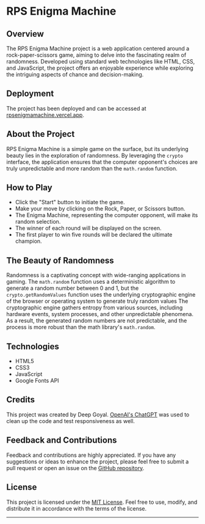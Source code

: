 # RPS Enigma Machine

## Overview

The RPS Enigma Machine project is a web application centered around a rock-paper-scissors game, aiming to delve into the fascinating realm of randomness. Developed using standard web technologies like HTML, CSS, and JavaScript, the project offers an enjoyable experience while exploring the intriguing aspects of chance and decision-making.

## Deployment

The project has been deployed and can be accessed at [rpsenigmamachine.vercel.app](https://rpsenigmamachine.vercel.app).

## About the Project

RPS Enigma Machine is a simple game on the surface, but its underlying beauty lies in the exploration of randomness. By leveraging the `crypto` interface, the application ensures that the computer opponent's choices are truly unpredictable and more random than the `math.random` function.

## How to Play

- Click the "Start" button to initiate the game.
- Make your move by clicking on the Rock, Paper, or Scissors button.
- The Enigma Machine, representing the computer opponent, will make its random selection.
- The winner of each round will be displayed on the screen.
- The first player to win five rounds will be declared the ultimate champion.

## The Beauty of Randomness

Randomness is a captivating concept with wide-ranging applications in gaming. The `math.random` function uses a deterministic algorithm to generate a random number between 0 and 1, but the `crypto.getRandomValues` function uses the underlying cryptographic engine of the browser or operating system to generate truly random values The cryptographic engine gathers entropy from various sources, including hardware events, system processes, and other unpredictable phenomena. As a result, the generated random numbers are not predictable, and the process is more robust than the math library's `math.random`.

## Technologies

- HTML5
- CSS3
- JavaScript
- Google Fonts API

## Credits

This project was created by Deep Goyal. [OpenAI's ChatGPT](https://openai.com/blog/chatgpt) was used to clean up the code and test responsiveness as well.

## Feedback and Contributions

Feedback and contributions are highly appreciated. If you have any suggestions or ideas to enhance the project, please feel free to submit a pull request or open an issue on the [GitHub repository](https://github.com/deep-goyal/RPSEnigmaMachine).

## License

This project is licensed under the [MIT License](LICENSE). Feel free to use, modify, and distribute it in accordance with the terms of the license.

---
